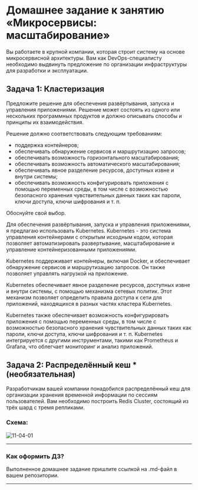 
# Домашнее задание к занятию «Микросервисы: масштабирование»

Вы работаете в крупной компании, которая строит систему на основе микросервисной архитектуры.
Вам как DevOps-специалисту необходимо выдвинуть предложение по организации инфраструктуры для разработки и эксплуатации.

## Задача 1: Кластеризация

Предложите решение для обеспечения развёртывания, запуска и управления приложениями.
Решение может состоять из одного или нескольких программных продуктов и должно описывать способы и принципы их взаимодействия.

Решение должно соответствовать следующим требованиям:
- поддержка контейнеров;
- обеспечивать обнаружение сервисов и маршрутизацию запросов;
- обеспечивать возможность горизонтального масштабирования;
- обеспечивать возможность автоматического масштабирования;
- обеспечивать явное разделение ресурсов, доступных извне и внутри системы;
- обеспечивать возможность конфигурировать приложения с помощью переменных среды, в том числе с возможностью безопасного хранения чувствительных данных таких как пароли, ключи доступа, ключи шифрования и т. п.

Обоснуйте свой выбор.

Для обеспечения развёртывания, запуска и управления приложениями, я предлагаю использовать Kubernetes. Kubernetes - это система управления контейнерами с открытым исходным кодом, которая позволяет автоматизировать развертывание, масштабирование и управление контейнеризованными приложениями.

Kubernetes поддерживает контейнеры, включая Docker, и обеспечивает обнаружение сервисов и маршрутизацию запросов. Он также позволяет управлять нагрузкой на приложение.

Kubernetes обеспечивает явное разделение ресурсов, доступных извне и внутри системы, с помощью механизма сетевых политик. Этот механизм позволяет определить правила доступа к сети для приложений, находящихся в разных частях кластера Kubernetes.

Kubernetes также обеспечивает возможность конфигурировать приложения с помощью переменных среды, в том числе с возможностью безопасного хранения чувствительных данных таких как пароли, ключи доступа, ключи шифрования и т. п. 
Kubernetes интегрируется с другими инструментами, такими как Prometheus и Grafana, что облегчает мониторинг и анализ приложений.


## Задача 2: Распределённый кеш * (необязательная)

Разработчикам вашей компании понадобился распределённый кеш для организации хранения временной информации по сессиям пользователей.
Вам необходимо построить Redis Cluster, состоящий из трёх шард с тремя репликами.

### Схема:

![11-04-01](https://user-images.githubusercontent.com/1122523/114282923-9b16f900-9a4f-11eb-80aa-61ed09725760.png)

---

### Как оформить ДЗ?

Выполненное домашнее задание пришлите ссылкой на .md-файл в вашем репозитории.

---
